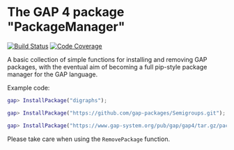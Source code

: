 The GAP 4 package "PackageManager"
==================================

[![Build Status](https://travis-ci.org/mtorpey/PackageManager.svg?branch=master)](https://travis-ci.org/mtorpey/PackageManager)
[![Code Coverage](https://codecov.io/github/mtorpey/PackageManager/coverage.svg?branch=master&token=)](https://codecov.io/gh/mtorpey/PackageManager)

A basic collection of simple functions for installing and removing GAP packages,
with the eventual aim of becoming a full pip-style package manager for the GAP
language.

Example code:
```gap
gap> InstallPackage("digraphs");

gap> InstallPackage("https://github.com/gap-packages/Semigroups.git");

gap> InstallPackage("https://www.gap-system.org/pub/gap/gap4/tar.gz/packages/mapclass-1.2.tar.gz");
```

Please take care when using the `RemovePackage` function.
